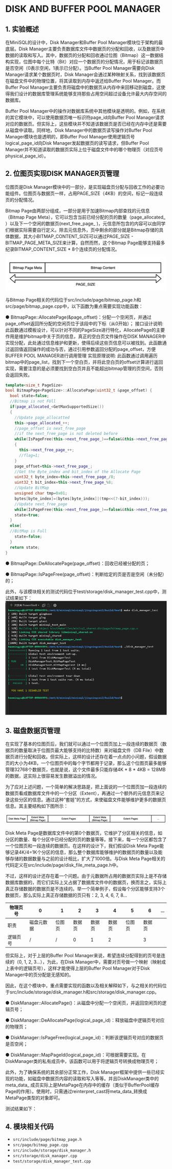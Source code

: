 # DISK AND BUFFER POOL MANAGER

## 1. 实验概述

在MiniSQL的设计中，Disk Manager和Buffer Pool Manager模块位于架构的最底层。Disk Manager主要负责数据库文件中数据页的分配和回收，以及数据页中数据的读取和写入。其中，数据页的分配和回收通过位图（Bitmap）这一数据结构实现，位图中每个比特（Bit）对应一个数据页的分配情况，用于标记该数据页是否空闲（0表示空闲，1表示已分配）。当Buffer Pool Manager需要向Disk Manager请求某个数据页时，Disk Manager会通过某种映射关系，找到该数据页在磁盘文件中的物理位置，将其读取到内存中返还给Buffer Pool Manager。而Buffer Pool Manager主要负责将磁盘中的数据页从内存中来回移动到磁盘，这使得我们设计的数据库管理系统能够支持那些占用空间超过设备允许最大内存空间的数据库。

Buffer Pool Manager中的操作对数据库系统中其他模块是透明的。例如，在系统的其它模块中，可以使用数据页唯一标识符page_id向Buffer Pool Manager请求对应的数据页。但实际上，这些模块并不知道该数据页是否已经在内存中还是需要从磁盘中读取。同样地，Disk Manager中的数据页读写操作对Buffer Pool Manager模块也是透明的，即Buffer Pool Manager使用逻辑页号logical_page_id向Disk Manager发起数据页的读写请求，但Buffer Pool Manager并不知道读取的数据页实际上位于磁盘文件中的哪个物理页（对应页号physical_page_id）。

## 2. 位图页实现DISK MANAGER页管理

位图页是Disk Manager模块中的一部分，是实现磁盘页分配与回收工作的必要功能组件。位图页与数据页一样，占用PAGE_SIZE（4KB）的空间，标记一段连续页的分配情况。

Bitmap Page由两部分组成，一部分是用于加速Bitmap内部查找的元信息（Bitmap Page Meta），它可以包含当前已经分配的页的数量（page_allocated_ ）以及下一个空闲的数据页(next_free_page_ )，元信息所包含的内容可以由同学们根据实际需要自行定义。除去元信息外，页中剩余的部分就是Bitmap存储的具体数据，其大小BITMAP_CONTENT_SIZE可以通过PAGE_SIZE - BITMAP_PAGE_META_SIZE来计算，自然而然，这个Bitmap Page能够支持最多纪录BITMAP_CONTENT_SIZE * 8个连续页的分配情况。

![image.png](picture/disk_mgr_bitmap.png)

与Bitmap Page相关的代码位于src/include/page/bitmap_page.h和src/page/bitmap_page.cpp中，以下函数为重点需要实现功能函数：

● BitmapPage::AllocatePage(&page_offset)：分配一个空闲页，并通过page_offset返回所分配的空闲页位于该段中的下标（从0开始）；
接口设计说明: 此函数通过模板设计，可以针对不同的PageSize进行特化，AllocatePage的主要作用是维护bitmap中关于页的信息，真正的空白页文件操作在DISK MANAGER中实现分配，此处通过信息维护和更新，使得后续这些页信息可以被找到。此函数通过返回值返回操作的成功与否，通过引用参数返回分配的page_offset，方便BUFFER POOL MANAGER进行调用管理
实现原理说明: 此函数通过调用遍历bitmap中的page_list，找到下一个空白页，并将此空白页的offset计算进行返回实现，需要注意的是必须要找到空白页并且不能超出bitmap管理的页空间，否则会返回失败。

```cpp
template<size_t PageSize>
bool BitmapPage<PageSize>::AllocatePage(uint32_t &page_offset) {
  bool state=false;
  //Bitmap is not FUll
  if(page_allocated_<GetMaxSupportedSize())
  {
    //Update page_allocatted
    this->page_allocated_++;
    //page_offset is next_free_page
    //if the next_free_page is not deleted before
    while(IsPageFree(this->next_free_page_)==false&&this->next_free_page_<GetMaxSupportedSize())
    {
      this->next_free_page_++;
      //flag=1;
    }
    page_offset=this->next_free_page_;
    //Get the Byte_index and bit_index of the Allocate Page
    uint32_t byte_index=this->next_free_page_/8;
    uint32_t bit_index=this->next_free_page_%8;
    //Update BitMap 
    unsigned char tmp=0x01;
    bytes[byte_index]=(bytes[byte_index]|(tmp<<(7-bit_index)));
    //Update next_free_page
    while(IsPageFree(this->next_free_page_)==false&&this->next_free_page_<GetMaxSupportedSize()){this->next_free_page_++;}
    state=true;
  }
  else{
  //BitMap is Full
    state=false;
  }
  return state;
}
```

● BitmapPage::DeAllocatePage(page_offset)：回收已经被分配的页；


● BitmapPage::IsPageFree(page_offset)：判断给定的页是否是空闲（未分配）的；


此外，与该模块相关的测试代码位于test/storage/disk_manager_test.cpp中，测试结果如下：
![image-20220619113528326](picture/test_disk_mgr_bitmap.png)

## 3. 磁盘数据页管理

在实现了基本的位图页后，我们就可以通过一个位图页加上一段连续的数据页（数据页的数量取决于位图页最大能够支持的比特数）来对磁盘文件（DB File）中数据页进行分配和回收。但实际上，这样的设计还存在着一点点的小问题，假设数据页的大小为4KB，一个位图页中的每个字节都用于记录，那么这个位图页最多能够管理32768个数据页，也就是说，这个文件最多只能存储4K * 8 * 4KB = 128MB的数据，这实际上很容易发生数据溢出的情况。

为了应对上述问题，一个简单的解决思路是，把上面说的一个位图页加一段连续的数据页看成数据库文件中的一个分区（Extent），再通过一个额外的元信息页来记录这些分区的信息。通过这种“套娃”的方式，来使磁盘文件能够维护更多的数据页信息。其主要结构如下图所示：

![image.png](picture/disk_mgr_extent.png)

Disk Meta Page是数据库文件中的第0个数据页，它维护了分区相关的信息，如分区的数量、每个分区中已经分配的页的数量等等。接下来，每一个分区都包含了一个位图页和一段连续的数据页。在这样的设计下，我们假设Disk Meta Page能够记录4K/4=1K个分区的信息，那么整个数据库能够维护的数据页的数量以及能够存储的数据数量与之前的设计相比，扩大了1000倍。与Disk Meta Page相关的代码定义在src/include/page/disk_file_meta_page.h中。

不过，这样的设计还存在着一个问题。由于元数据所占用的数据页实际上是不存储数据库数据的，而它们实际上又占据了数据库文件中的数据页，换而言之，实际上真正存储数据的数据页是不连续的。举一个简单例子，假设每个分区能够支持3个数据页，那么实际上真正存储数据的页只有：2, 3, 4, 6, 7, 8...

| 物理页号 | 0          | 1      | 2      | 3      | 4      | 5      | 6      | ...  |
| -------- | ---------- | ------ | ------ | ------ | ------ | ------ | ------ | ---- |
| 职责     | 磁盘元数据 | 位图页 | 数据页 | 数据页 | 数据页 | 位图页 | 数据页 |      |
| 逻辑页号 | /          | /      | 0      | 1      | 2      |        | 3      |      |

但实际上，对于上层的Buffer Pool Manager来说，希望连续分配得到的页号是连续的（0, 1, 2, 3...），为此，在Disk Manager中，需要对页号做一个映射（映射成上表中的逻辑页号），这样才能使得上层的Buffer Pool Manager对于Disk Manager中的页分配是无感知的。

因此，在这个模块中，重点需要实现的函数以及相关解释如下，与之相关的代码位于src/include/storage/disk_manager.h和src/storage/disk_manager.cpp。

● DiskManager::AllocatePage()：从磁盘中分配一个空闲页，并返回空闲页的逻辑页号；



● DiskManager::DeAllocatePage(logical_page_id)：释放磁盘中逻辑页号对应的物理页；



● DiskManager::IsPageFree(logical_page_id)：判断该逻辑页号对应的数据页是否空闲；



● DiskManager::MapPageId(logical_page_id)：可根据需要实现。在DiskManager类的私有成员中，该函数可以用于将逻辑页号转换成物理页号；



此外，为了确保系统的其余部分正常工作，Disk Manager框架中提供一些已经实现的功能，如磁盘中数据页内容的读取和写入等等。并且DiskManager类中的meta_data_ 成员实际上是MetaPage在内存中的缓存（类似于BufferPool缓存Page的作用）。使用时，只需通过reinterpret_cast将meta_data_转换成MetaPage类型的对象即可。

测试结果如下：


## 4. 模块相关代码

- `src/include/page/bitmap_page.h`
- `src/page/bitmap_page.cpp`
- `src/include/storage/disk_manager.h`
- `src/storage/disk_manager.cpp`
- `test/storage/disk_manager_test.cpp`